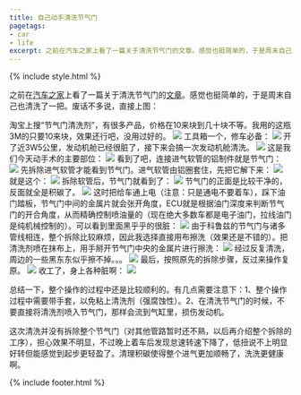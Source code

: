 ```yaml
---
title: 自己动手清洗节气门
pagetags:
- car
- life
excerpt: 之前在汽车之家上看了一篇关于清洗节气门的文章。感觉也挺简单的，于是周末自己也清洗了一把...
---
```


{% include style.html %}

<!--more-->
之前在<a href="http://www.autohome.com.cn" target="_blank">汽车之家</a>上看了一篇关于清洗节气门的<a href="http://www.autohome.com.cn/use/201307/571332.html" target="_blank">文章</a>。感觉也挺简单的，于是周末自己也清洗了一把。废话不多说，直接上图：
<!--more-->

淘宝上搜“节气门清洗剂”，有很多产品，价格在10来块到几十块不等。我用的这瓶3M的只要10来块，效果还行吧，没用过好的。
<img src="../../../assets/images/2013_09_01/17.jpg" />
工具箱一个，修车必备：
<img src="../../../assets/images/2013_09_01/15.jpg" />
开了近3W5公里，发动机舱已经很脏了，接下来会搞一次发动机舱清洗。
<img src="../../../assets/images/2013_09_01/1.jpg" />
这是我们今天动手术的主要部位：
<img src="../../../assets/images/2013_09_01/3.jpg" />
看到了吧，连接进气软管的铝制件就是节气门：
<img src="../../../assets/images/2013_09_01/4.jpg" />
先拆除进气软管才能看到节气门。进气软管由铝圈套住，先把它解下来：
<img src="../../../assets/images/2013_09_01/5.jpg" />
就是这个：
<img src="../../../assets/images/2013_09_01/6.jpg" />
拆除软管后，节气门就看到了：
<img src="../../../assets/images/2013_09_01/7.jpg" />
节气门的正面是比较干净的，反面就全是积碳了。
<img src="../../../assets/images/2013_09_01/8.jpg" />
这时把给车通上电（注意：只是通电不要着车），踩下油门踏板，节气门中间的金属片就会张开角度，ECU就是根据油门深度来判断节气门的开合角度，从而精确控制喷油量的（现在绝大多数车都是电子油门，拉线油门是纯机械控制的）。可以看到里面黑乎乎的很脏：
<img src="../../../assets/images/2013_09_01/9.jpg" />
由于科鲁兹的节气门与诸多管线相连，整个拆除比较麻烦，因此我选择直接用布擦洗（效果还是不错的）。把清洗剂喷在抹布上，用手掰开节气门中央的金属片进行擦洗：
<img src="../../../assets/images/2013_09_01/10.jpg" />
经过反复清洗，周边的一些黑东东似乎擦不掉。。。
<img src="../../../assets/images/2013_09_01/12.jpg" />
最后，按照原先的拆除步骤，反过来操作复原。
<img src="../../../assets/images/2013_09_01/14.jpg" />
收工了，身上各种脏啊：
<img src="../../../assets/images/2013_09_01/16.jpg" />

总结一下，整个操作的过程中还是比较顺利的。有几点需要注意下：1、整个操作过程中需要带手套，以免粘上清洗剂（强腐蚀性）。2、在清洗节气门的时候，不要直接将清洗剂喷入节气门，那样会流到气缸里，损伤发动机。

这次清洗并没有拆除整个节气门（对其他管路暂时还不熟，以后再介绍整个拆除的工序），担心效果不明显，不过晚上着车后发现怠速转速下降了，低扭说不上明显好转但能感觉到起步更轻盈了。清理积碳使得整个进气更加顺畅了，洗洗更健康啊。

{% include footer.html %}